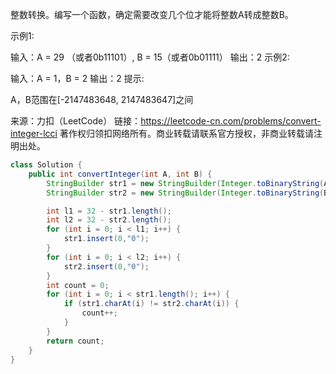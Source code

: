 整数转换。编写一个函数，确定需要改变几个位才能将整数A转成整数B。

示例1:

 输入：A = 29 （或者0b11101）, B = 15（或者0b01111）
 输出：2
示例2:

 输入：A = 1，B = 2
 输出：2
提示:

A，B范围在[-2147483648, 2147483647]之间

来源：力扣（LeetCode）
链接：https://leetcode-cn.com/problems/convert-integer-lcci
著作权归领扣网络所有。商业转载请联系官方授权，非商业转载请注明出处。

```java
class Solution {
    public int convertInteger(int A, int B) {
        StringBuilder str1 = new StringBuilder(Integer.toBinaryString(A));
        StringBuilder str2 = new StringBuilder(Integer.toBinaryString(B));

        int l1 = 32 - str1.length();
        int l2 = 32 - str2.length();
        for (int i = 0; i < l1; i++) {
            str1.insert(0,"0");
        }
        for (int i = 0; i < l2; i++) {
            str2.insert(0,"0");
        }
        int count = 0;
        for (int i = 0; i < str1.length(); i++) {
            if (str1.charAt(i) != str2.charAt(i)) {
                count++;
            }
        }
        return count;
    }
}
```

